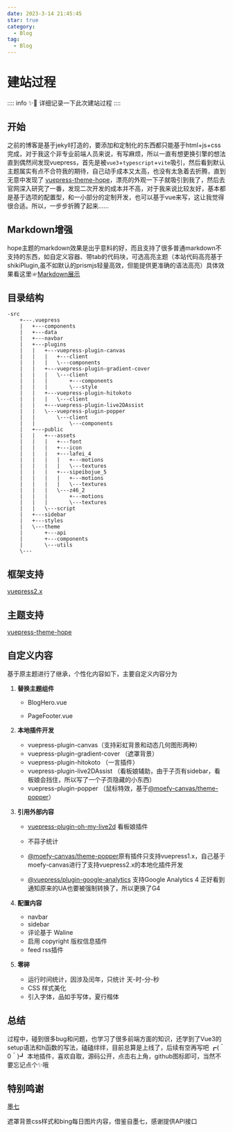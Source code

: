 ```yaml
---
date: 2023-3-14 21:45:45
star: true
category:
  - Blog
tag:
  - Blog
---
```

# 建站过程

:::: info ✨📒
详细记录一下此次建站过程
::::

## 开始

之前的博客是基于jekyll打造的，要添加和定制化的东西都只能基于html+js+css完成，对于我这个非专业前端人员来说，有写麻烦，所以一直有想更换引擎的想法
直到偶然间发现vuepress，首先是被`vue3`+`typescript`+`vite`吸引，然后看到默认主题属实有点不合符我的期待，自己动手成本又太高，也没有太急着去折腾，直到无意中发现了
[vuepress-theme-hope](https://theme-hope.vuejs.press/zh/)，漂亮的外观一下子就吸引到我了，然后去官网深入研究了一番，发现二次开发的成本并不高，对于我来说比较友好，基本都是基于选项的配置型，和一小部分的定制开发，也可以基于vue来写，这让我觉得很合适。所以，一步步折腾了起来……


## Markdown增强

hope主题的markdown效果是出乎意料的好，而且支持了很多普通markdown不支持的东西，如自定义容器、带tab的代码块，可选高亮主题（本站代码高亮基于shikiPlugin,虽不如默认的prismjs轻量高效，但能提供更准确的语法高亮）具体效果看这里☞[Markdown展示](/demo/markdown.md)

## 目录结构

```shell
-src
    +---.vuepress
    |   +---components
    |   +---data
    |   +---navbar
    |   +---plugins
    |   |   +---vuepress-plugin-canvas
    |   |   |   +---client
    |   |   |   \---components
    |   |   +---vuepress-plugin-gradient-cover
    |   |   |   \---client
    |   |   |       +---components
    |   |   |       \---style
    |   |   +---vuepress-plugin-hitokoto
    |   |   |   \---client
    |   |   +---vuepress-plugin-live2DAssist
    |   |   \---vuepress-plugin-popper
    |   |       \---client
    |   |           \---components
    |   +---public
    |   |   +---assets
    |   |   |   +---font
    |   |   |   +---icon
    |   |   |   +---lafei_4
    |   |   |   |   +---motions
    |   |   |   |   \---textures
    |   |   |   +---sipeibojue_5
    |   |   |   |   +---motions
    |   |   |   |   \---textures
    |   |   |   \---z46_2
    |   |   |       +---motions
    |   |   |       \---textures
    |   |   \---script
    |   +---sidebar
    |   +---styles
    |   \---theme
    |       +---api
    |       +---components
    |       \---utils
    \---
```

## 框架支持

[vuepress2.x](https://v2.vuepress.vuejs.org/zh/)

## 主题支持

[vuepress-theme-hope](https://theme-hope.vuejs.press/zh/)

## 自定义内容

基于原主题进行了继承，个性化内容如下，主要自定义内容分为

1. **替换主题组件**

   - BlogHero.vue

   - PageFooter.vue

2. **本地插件开发**

   - vuepress-plugin-canvas（支持彩虹背景和动态几何图形两种）
   - vuepress-plugin-gradient-cover （遮罩背景）
   - vuepress-plugin-hitokoto （一言插件）
   - vuepress-plugin-live2DAssist （看板娘辅助，由于子页有sidebar，看板娘会挡住，所以写了一个子页隐藏的小东西）
   - vuepress-plugin-popper （鼠标特效，基于[@moefy-canvas/theme-popper](https://github.com/moefyit/moefy-canvas)）

3. **引用外部内容**

   - [vuepress-plugin-oh-my-live2d](https://github.com/oh-my-live2d/vuepress-plugin-oh-my-live2d) 看板娘插件

   - 不蒜子统计

   - [@moefy-canvas/theme-popper](https://github.com/moefyit/moefy-canvas)原有插件只支持vuepress1.x，自己基于moefy-canvas进行了支持vuepress2.x的本地化插件开发

   - [@vuepress/plugin-google-analytics](https://v2.vuepress.vuejs.org/zh/reference/plugin/google-analytics.html) 支持Google Analytics 4 正好看到通知原来的UA也要被强制转换了，所以更换了G4
4. **配置内容**
   - navbar
   - sidebar
   - 评论基于 Waline
   - 启用 copyright 版权信息插件
   - feed rss插件

5. **零碎**
   - 运行时间统计，因涉及闰年，只统计 天-时-分-秒
   - CSS 样式美化
   - 引入字体，品如手写体，夏行楷体

## 总结
过程中，碰到很多bug和问题，也学习了很多前端方面的知识，还学到了Vue3的setup语法和h函数的写法，磕磕绊绊，目前总算是上线了，后续有空再写吧 ┏(＾0＾)┛
本地插件，喜欢自取，源码公开，点击右上角，github图标即可，当然不要忘记点个✨哦
## 特别鸣谢

[墨七](https://blog.mo7.cc/)

遮罩背景css样式和bing每日图片内容，借鉴自墨七，感谢提供API接口
